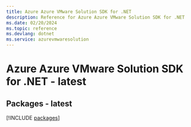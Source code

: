 ```yaml
---
title: Azure Azure VMware Solution SDK for .NET
description: Reference for Azure Azure VMware Solution SDK for .NET
ms.date: 02/20/2024
ms.topic: reference
ms.devlang: dotnet
ms.service: azurevmwaresolution
---
```

# Azure Azure VMware Solution SDK for .NET - latest
## Packages - latest
[!INCLUDE [packages](azure-vmware-solution-index.md)]